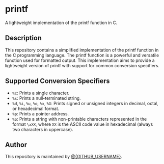 # printf

A lightweight implementation of the printf function in C.

## Description

This repository contains a simplified implementation of the printf function in the C programming language. The printf function is a powerful and versatile function used for formatted output. This implementation aims to provide a lightweight version of printf with support for common conversion specifiers.

## Supported Conversion Specifiers

- `%c`: Prints a single character.
- `%s`: Prints a null-terminated string.
- `%d`, `%i`, `%u`, `%o`, `%x`, `%X`: Prints signed or unsigned integers in decimal, octal, or hexadecimal format.
- `%p`: Prints a pointer address.
- `%S`: Prints a string with non-printable characters represented in the format `\xXX`, where `XX` is the ASCII code value in hexadecimal (always two characters in uppercase).

## Author

This repository is maintained by [@{GITHUB_USERNAME}](https://github.com/{abiodunadeniji}).
